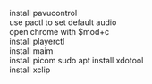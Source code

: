 install pavucontrol  
use pactl to set default audio  
open chrome with $mod+c  
install playerctl  
install maim  
install picom
sudo apt install xdotool  
install xclip

